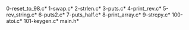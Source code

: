 0-reset_to_98.c*
1-swap.c*
2-strlen.c*
3-puts.c*
4-print_rev.c*
5-rev_string.c*
6-puts2.c*
7-puts_half.c*
8-print_array.c* 
9-strcpy.c*
100-atoi.c*
101-keygen.c*
main.h*

